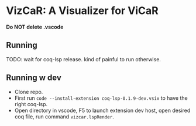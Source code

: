# VizCaR: A Visualizer for ViCaR

**Do NOT delete .vscode**

## Running

TODO: wait for coq-lsp release. kind of painful to run otherwise.

## Running w dev

- Clone repo.
- First run `code --install-extension coq-lsp-0.1.9-dev.vsix` to have the right coq-lsp.
- Open directory in vscode, F5 to launch extension dev host, open desired coq file, run command `vizcar.lspRender`.

